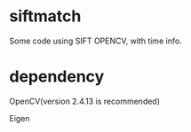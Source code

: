 # siftmatch
Some code using SIFT OPENCV, with time info.

# dependency 
  OpenCV(version 2.4.13 is recommended)

  Eigen
